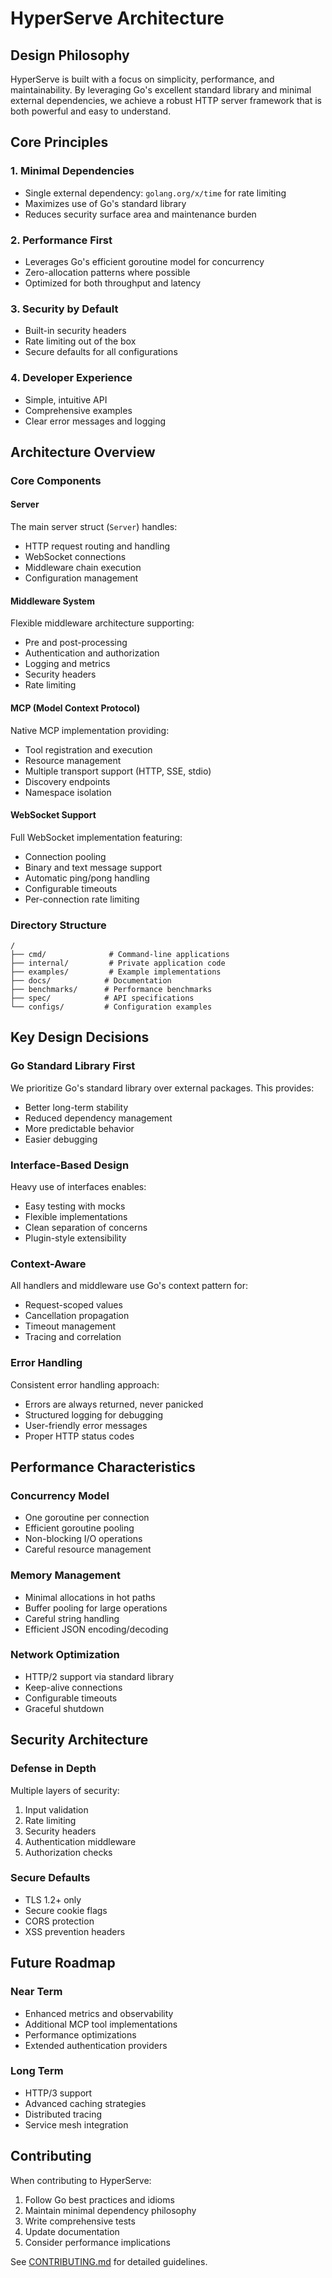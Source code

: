 # HyperServe Architecture

## Design Philosophy

HyperServe is built with a focus on simplicity, performance, and maintainability. By leveraging Go's excellent standard library and minimal external dependencies, we achieve a robust HTTP server framework that is both powerful and easy to understand.

## Core Principles

### 1. Minimal Dependencies
- Single external dependency: `golang.org/x/time` for rate limiting
- Maximizes use of Go's standard library
- Reduces security surface area and maintenance burden

### 2. Performance First
- Leverages Go's efficient goroutine model for concurrency
- Zero-allocation patterns where possible
- Optimized for both throughput and latency

### 3. Security by Default
- Built-in security headers
- Rate limiting out of the box
- Secure defaults for all configurations

### 4. Developer Experience
- Simple, intuitive API
- Comprehensive examples
- Clear error messages and logging

## Architecture Overview

### Core Components

#### Server
The main server struct (`Server`) handles:
- HTTP request routing and handling
- WebSocket connections
- Middleware chain execution
- Configuration management

#### Middleware System
Flexible middleware architecture supporting:
- Pre and post-processing
- Authentication and authorization
- Logging and metrics
- Security headers
- Rate limiting

#### MCP (Model Context Protocol)
Native MCP implementation providing:
- Tool registration and execution
- Resource management
- Multiple transport support (HTTP, SSE, stdio)
- Discovery endpoints
- Namespace isolation

#### WebSocket Support
Full WebSocket implementation featuring:
- Connection pooling
- Binary and text message support
- Automatic ping/pong handling
- Configurable timeouts
- Per-connection rate limiting

### Directory Structure

```
/
├── cmd/              # Command-line applications
├── internal/         # Private application code
├── examples/         # Example implementations
├── docs/            # Documentation
├── benchmarks/      # Performance benchmarks
├── spec/            # API specifications
└── configs/         # Configuration examples
```

## Key Design Decisions

### Go Standard Library First
We prioritize Go's standard library over external packages. This provides:
- Better long-term stability
- Reduced dependency management
- More predictable behavior
- Easier debugging

### Interface-Based Design
Heavy use of interfaces enables:
- Easy testing with mocks
- Flexible implementations
- Clean separation of concerns
- Plugin-style extensibility

### Context-Aware
All handlers and middleware use Go's context pattern for:
- Request-scoped values
- Cancellation propagation
- Timeout management
- Tracing and correlation

### Error Handling
Consistent error handling approach:
- Errors are always returned, never panicked
- Structured logging for debugging
- User-friendly error messages
- Proper HTTP status codes

## Performance Characteristics

### Concurrency Model
- One goroutine per connection
- Efficient goroutine pooling
- Non-blocking I/O operations
- Careful resource management

### Memory Management
- Minimal allocations in hot paths
- Buffer pooling for large operations
- Careful string handling
- Efficient JSON encoding/decoding

### Network Optimization
- HTTP/2 support via standard library
- Keep-alive connections
- Configurable timeouts
- Graceful shutdown

## Security Architecture

### Defense in Depth
Multiple layers of security:
1. Input validation
2. Rate limiting
3. Security headers
4. Authentication middleware
5. Authorization checks

### Secure Defaults
- TLS 1.2+ only
- Secure cookie flags
- CORS protection
- XSS prevention headers

## Future Roadmap

### Near Term
- Enhanced metrics and observability
- Additional MCP tool implementations
- Performance optimizations
- Extended authentication providers

### Long Term
- HTTP/3 support
- Advanced caching strategies
- Distributed tracing
- Service mesh integration

## Contributing

When contributing to HyperServe:
1. Follow Go best practices and idioms
2. Maintain minimal dependency philosophy
3. Write comprehensive tests
4. Update documentation
5. Consider performance implications

See [CONTRIBUTING.md](./CONTRIBUTING.md) for detailed guidelines.